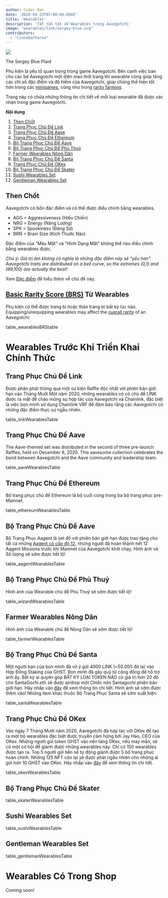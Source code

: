```yaml
---
author: Coder Dan
date: '2020-04-23T07:00:00.000Z'
title: 'Wearables'
description: 'Tất tần tật về Wearables trong Aavegotchi'
image: "wearables/link/sergey-blue.svg"
contributors:
  - "cinnabarhorse"
---
```


<div class="headerImageContainer">
<img class="headerImage" src="/wearables/sergey-blue.png">
<p class="headerImageText">The Sergey Blue Plaid</p>
</div>

Phụ kiện là yếu tố quan trọng trong game Aavegotchi. Bên cạnh việc ban cho các bé Aavegotchi một diện mạo thời trang thì wearable cũng giúp tăng các chỉ số đặc điểm và độ hiếm của Aavegotchi, giúp chúng thể hiện tốt hơn trong các [minigames](https://wiki.aavegotchi.com/minigames), cũng như trong [rarity farming](https://wiki.aavegotchi.com/rarity-farming).

Trang này có chứa những thông tin chi tiết về mỗi loại wearable đã được xác nhận trong game Aavegotchi. 

<div class="contentsBox">

**Nội dung**

<ol>
<li><a href=#key>Then Chốt</a></li>
<li><a href=#link-themed-set>Trang Phục Chủ Đề Link</a></li>
<li><a href=#aave-themed-set>Trang Phục Chủ Đề Aave</a></li>
<li><a href=#ethereum-themed-set>Trang Phục Chủ Đề Ethereum</a></li>
<li><a href=#aagent-wearables-set>Bộ Trang Phục Chủ Đề Aave</a></li>
<li><a href=#wizard-wearables-set>Bộ Trang Phục Chủ Đề Phù Thuỷ</a></li>
<li><a href=#farmer-wearables-set>Farmer Wearables Nông Dân</a></li>
<li><a href=#santa-wearables-set>Bộ Trang Phục Chủ Đề Santa</a></li>
<li><a href=#okex-wearables>Trang Phục Chủ Đề OKex</a></li>
<li><a href=#skater-wearables-set>Bộ Trang Phục Chủ Đề Skater</a></li>
<li><a href=#sushi-wearables-set>Sushi Wearables Set</a></li>
<li><a href=#gentleman-wearables-set>Gentleman Wearables Set</a></li>
</ol>

</div>

## Then Chốt

Aavegotchi có bốn đặc điểm và có thể được điều chỉnh bằng wearables.

* AGG = Aggressiveness (Hiếu Chiến)
* NRG = Energy (Năng Lượng)
* SPK = Spookiness (Đáng Sợ)
* BRN = Brain Size (Kích Thước Não)

Đặc điểm của "Màu Mắt" và "Hình Dạng Mắt" không thể nào điều chỉnh bằng wearables được.

*Chú ý: Giá trị âm không có nghĩa là những đặc điểm này sẽ "yếu hơn". Aavegotchi traits are distributed on a bell curve, so the extremes (0,1) and (99,100) are actually the best!*

Xem [Đặc điểm](/traits) để hiểu thêm về chủ đề này.

## [Basic Rarity Score (BRS)](/rarity-farming#base-rarity-score) Từ Wearables

Phụ kiện có thể được trang bị hoặc tháo trang bị bất kỳ lúc nào. Equipping/unequipping wearables may affect the [overall rarity](https://wiki.aavegotchi.com/en/rarity-farming#base-rarity-score) of an Aavegotchi:

table_wearablesBRStable


# Wearables Trước Khi Triển Khai Chính Thức


## Trang Phục Chủ Đề Link

Được phân phát thông qua một sự kiện Raffle độc nhất với phiên bản giới hạn vào Tháng Mười Một năm 2020, những wearables có có chủ đề LINK được ra mắt để chào mừng sự hợp tác của Aavegotchi và Chainlink, đặc biệt là việc bọn mình sử dụng Chainlink VRF để đảm bảo rằng các Aavegotchi có những đặc điểm thực sự ngẫu nhiên.

table_linkWearablesTable

## Trang Phục Chủ Đề Aave

The Aave-themed set was distributed in the second of three pre-launch Raffles, held on December 8, 2020. This aavesome collection celebrates the bond between Aavegotchi and the Aave community and leadership team.

table_aaveWearablesTable

## Trang Phục Chủ Đề Ethereum

Bộ trang phục chủ đề Ethereum là bộ cuối cùng trong ba bộ trang phục pre-Mainnet.

table_ethereumWearablesTable

## Bộ Trang Phục Chủ Đề Aave

Bộ Trang Phục Aagent là set đồ với phiên bản giới hạn được trao tặng cho tất cả những [Aagent có cấp độ 12](/missions), những người đã hoàn thành hết 12 Aagent Missions trước khi Mainnet của Aavegotchi khởi chạy. Hình ảnh và Số lượng sẽ sớm được tiết lộ!

table_aagentWearablesTable

## Bộ Trang Phục Chủ Đề Phù Thuỷ

Hình ảnh của Wearable chủ đề Phù Thuỷ sẽ sớm được tiết lộ!

table_wizardWearablesTable

## Farmer Wearables Nông Dân

Hình ảnh của Wearable chủ đề Nông Dân sẽ sớm được tiết lộ!

table_farmerWearablesTable

## Bộ Trang Phục Chủ Đề Santa

Một người bạn của bọn mình đã vô ý gửi 4000 LINK (~50.000 đô la) vào Hợp Đồng Staking của GHST. Bọn mình đã gây quỹ từ cộng đồng để hỗ trợ anh ấy. Bất kỳ ai quyên góp BẤT KỲ LOẠI TOKEN NÀO có giá trị hơn 20 đô cho SantaGochi.eth sẽ được airdrop một Chiếc nón Santagochi phiên bản giới hạn. Hãy nhấp vào [đây](https://twitter.com/aavegotchi/status/1339738554906243072) để xem thông tin chi tiết. Hình ảnh sẽ sớm được thêm vào! Những item khác thuộc Bộ Trang Phục Santa sẽ sớm xuất hiện.

table_santaWearablesTable

## Trang Phục Chủ Đề OKex

Vào ngày 7 Tháng Mười năm 2020, Aavegotchi đã hợp tác với OKex để tạo ra một bộ wearables đặc biệt được truyền cảm hứng bởi Jay Hao, CEO của OKex. Những người gửi token GHST vào nền tảng OKex, nếu may mắn, sẽ có một cơ hội để giành được những wearables này. Chỉ có 150 wearables được tạo ra. Top 5 người gửi tiền sẽ tự động giành được 5 bộ trang phục hoàn chỉnh. Những 125 NFT còn lại sẽ được phát ngẫu nhiên cho những ai gửi hơn 10 GHST vào OKex. Hãy nhấp vào [đây](https://aavegotchi.medium.com/win-special-edition-aavegotchi-x-okex-wearable-nfts-d41728e1f7d2) để xem thông tin chi tiết.

table_okexWearablesTable

## Bộ Trang Phục Chủ Đề Skater

table_skaterWearablesTable

## Sushi Wearables Set

table_sushiWearablesTable

## Gentleman Wearables Set

table_gentlemanWearablesTable

# Wearables Có Trong Shop

Coming soon!